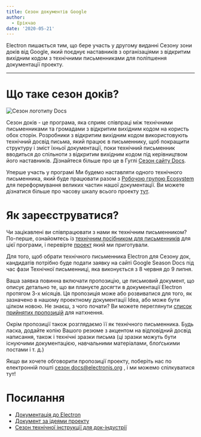 ```yaml
---
title: Сезон документів Google
author:
  - Ерікчао
date: '2020-05-21'
---
```


Electron пишається тим, що бере участь у другому виданні Сезону зони доків від Google, який поєднує наставників з організаціями з відкритим вихідним кодом з технічними письменниками для поліпшення документації проекту.

---

# Що таке сезон доків?

![Сезон логотипу Docs](https://user-images.githubusercontent.com/16010076/82606204-8c8bce80-9b6b-11ea-9847-6a4b28a0761d.png)

Сезон доків - це програма, яка сприяє співпраці між технічними письменниками та громадами з відкритим вихідним кодом на користь обох сторін. Розробники з відкритим вихідним кодом використовують технічний досвід письма, який працює в письменнику, щоб покращити структуру і зміст їхньої документації, поки технічний письменник вводиться до спільноти з відкритим вихідним кодом під керівництвом його наставників. Дізнайтеся більше про це в Гуглі [Сезон сайту Docs](https://developers.google.com/season-of-docs).

Уперше участь у програмі Ми будемо наставляти одного технічного письменника, який буде працювати разом з [Робочою групою Ecosystem](https://github.com/electron/governance/tree/master/wg-ecosystem) для переформування великих частин нашої документації. Ви можете дізнатися більше про часову шкалу всього проекту [тут](https://developers.google.com/season-of-docs/docs/timeline).

# Як зареєструватися?

Чи зацікавлені ви співпрацювати з нами як технічним письменником? По-перше, ознайомтесь із [технічним посібником для письменників](https://developers.google.com/season-of-docs/docs/tech-writer-guide) для цієї програми, і перевірте [проект](https://github.com/electron/season-of-docs-2020/blob/master/project-ideas.md) який ми приготували.

Для того, щоб обрати технічного письменника Electron для Сезону док, кандидатів потрібно буде подати заявку на сайті Google Season Docs під час фази Технічної письменниці, яка виконується з 8 червня до 9 липня.

Ваша заявка повинна включати пропозицію, це письмовий документ, що описує детально те, що ви плануєте досягти в документації Electron протягом 3-х місяців. Ця пропозиція може або розвиватися для того, як зазначено в нашому проектному документації Idea, або може бути цілком новою. Не знаєш, з чого почати? Ви можете переглянути [список прийнятих пропозицій](https://developers.google.com/season-of-docs/docs/2019/participants) для натхнення.

Окрім пропозиції також розглядаємо її як технічного письменника. Будь ласка, додайте копію Вашого резюме з акцентом на відповідний досвід написання, також і технічні зразки письма (ці зразки можуть бути існуючими документацією, навчальними матеріалами, блоґськими постами і т. д.)

Якщо ви хочете обговорити пропозиції проекту, поберіть нас по електронній пошті [сезон docs@electronjs.org](mailto:season-of-docs@electronjs.org) , і ми можемо спілкуватися тут!

# Посилання
* [Документація до Electron](electronjs.org/docs)
* [Документ за ідеями проекту](https://github.com/electron/season-of-docs-2020/blob/master/project-ideas.md)
* [Сезон технічної інструкції для док-індустрії](https://developers.google.com/season-of-docs/docs/tech-writer-guide)
